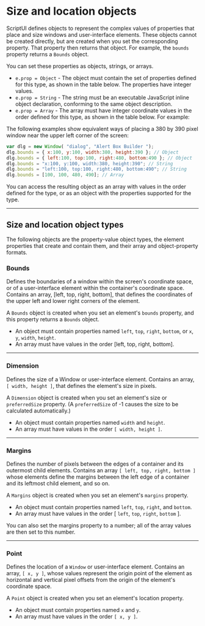 # Size and location objects

ScriptUI defines objects to represent the complex values of properties that place and size windows and user-interface elements. These objects cannot be created directly, but are created when you set the corresponding property. That property then returns that object. For example, the `bounds` property returns a `Bounds` object.

You can set these properties as objects, strings, or arrays.

- `e.prop = Object` - The object must contain the set of properties defined for this type, as shown in the table below. The properties have integer values.
- `e.prop = String` - The string must be an executable JavaScript inline object declaration, conforming to the same object description.
- `e.prop = Array` - The array must have integer coordinate values in the order defined for this type, as shown in the table below. For example:

The following examples show equivalent ways of placing a 380 by 390 pixel window near the upper left corner of the screen:

```javascript
var dlg = new Window( "dialog", "Alert Box Builder ");
dlg.bounds = { x:100, y:100, width:380, height:390 }; // Object
dlg.bounds = { left:100, top:100, right:480, bottom:490 }; // Object
dlg.bounds = "x:100, y:100, width:380, height:390"; // String
dlg.bounds = "left:100, top:100, right:480, bottom:490"; // String
dlg.bounds = [100, 100, 480, 490]; // Array
```

You can access the resulting object as an array with values in the order defined for the type, or as an object with the properties supported for the type.

---

## Size and location object types

The following objects are the property-value object types, the element properties that create and contain them, and their array and object-property formats.

### Bounds

Defines the boundaries of a window within the screen's coordinate space, or of a user-interface element within the container's coordinate space. Contains an array, [left, top, right, bottom], that defines the coordinates of the upper left and lower right corners of the element.

A `Bounds` object is created when you set an element's `bounds` property, and this property returns a `Bounds` object.

- An object must contain properties named `left`, `top`, `right`, `bottom`, or `x`, `y`, `width`, `height`.
- An array must have values in the order [left, top, right, bottom].

---

### Dimension

Defines the size of a Window or user-interface element. Contains an array, `[ width, height ]`, that defines the element's size in pixels.

A `Dimension` object is created when you set an element's size or `preferredSize` property. (A `preferredSize` of -1 causes the size to be calculated automatically.)

- An object must contain properties named `width` and `height`.
- An array must have values in the order `[ width, height ]`.

---

### Margins

Defines the number of pixels between the edges of a container and its outermost child elements. Contains an array `[ left, top, right, bottom ]` whose elements define the margins between the left edge of a container and its leftmost child element, and so on.

A `Margins` object is created when you set an element's `margins` property.

- An object must contain properties named `left`, `top`, `right`, and `bottom`.
- An array must have values in the order [ `left`, `top`, `right`, `bottom` ].

You can also set the margins property to a number; all of the array values are then set to this number.

---

### Point

Defines the location of a `Window` or user-interface element. Contains an array, `[ x, y ]`, whose values represent the origin point of the element as horizontal and vertical pixel offsets from the origin of the element's coordinate space.

A `Point` object is created when you set an element's location property.

- An object must contain properties named `x` and `y`.
- An array must have values in the order `[ x, y ]`.
